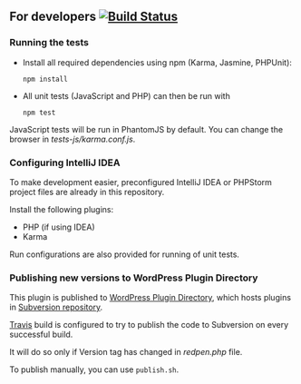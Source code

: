 ## For developers [![Build Status](https://travis-ci.org/redpen-cc/redpen-wordpress-plugin.svg?branch=master)](https://travis-ci.org/redpen-cc/redpen-wordpress-plugin)

### Running the tests

* Install all required dependencies using npm (Karma, Jasmine, PHPUnit):

    ```npm install```

* All unit tests (JavaScript and PHP) can then be run with

    ```npm test```
    
JavaScript tests will be run in PhantomJS by default. You can change the browser in *tests-js/karma.conf.js*.

### Configuring IntelliJ IDEA

To make development easier, preconfigured IntelliJ IDEA or PHPStorm project files are already in this repository.

Install the following plugins:

* PHP (if using IDEA)
* Karma

Run configurations are also provided for running of unit tests.

### Publishing new versions to WordPress Plugin Directory

This plugin is published to [WordPress Plugin Directory](https://wordpress.org/plugins/redpen/), which hosts plugins in [Subversion repository](https://plugins.svn.wordpress.org/redpen/).

[Travis](https://travis-ci.org/redpen-cc/redpen-wordpress-plugin) build is configured to try to publish the code to Subversion on every successful build.

It will do so only if Version tag has changed in *redpen.php* file.

To publish manually, you can use `publish.sh`. 
